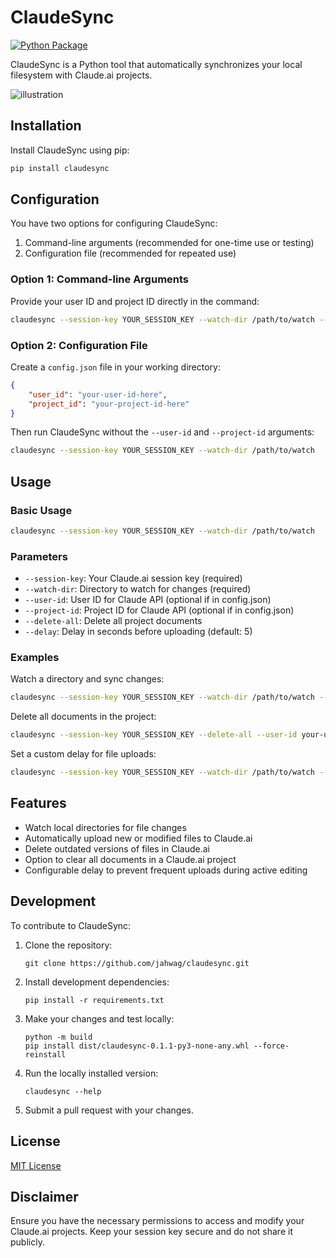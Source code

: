 # ClaudeSync
[![Python Package](https://github.com/jahwag/ClaudeSync/actions/workflows/publish-to-pypi.yml/badge.svg)](https://github.com/jahwag/ClaudeSync/actions/workflows/publish-to-pypi.yml)

ClaudeSync is a Python tool that automatically synchronizes your local filesystem with Claude.ai projects.

![illustration](screen.png)

## Installation

Install ClaudeSync using pip:

```bash
pip install claudesync
```

## Configuration

You have two options for configuring ClaudeSync:

1. Command-line arguments (recommended for one-time use or testing)
2. Configuration file (recommended for repeated use)

### Option 1: Command-line Arguments

Provide your user ID and project ID directly in the command:

```bash
claudesync --session-key YOUR_SESSION_KEY --watch-dir /path/to/watch --user-id your-user-id --project-id your-project-id
```

### Option 2: Configuration File

Create a `config.json` file in your working directory:

```json
{
    "user_id": "your-user-id-here",
    "project_id": "your-project-id-here"
}
```

Then run ClaudeSync without the `--user-id` and `--project-id` arguments:

```bash
claudesync --session-key YOUR_SESSION_KEY --watch-dir /path/to/watch
```

## Usage

### Basic Usage

```bash
claudesync --session-key YOUR_SESSION_KEY --watch-dir /path/to/watch
```

### Parameters

- `--session-key`: Your Claude.ai session key (required)
- `--watch-dir`: Directory to watch for changes (required)
- `--user-id`: User ID for Claude API (optional if in config.json)
- `--project-id`: Project ID for Claude API (optional if in config.json)
- `--delete-all`: Delete all project documents
- `--delay`: Delay in seconds before uploading (default: 5)

### Examples

Watch a directory and sync changes:
```bash
claudesync --session-key YOUR_SESSION_KEY --watch-dir /path/to/watch --user-id your-user-id --project-id your-project-id
```

Delete all documents in the project:
```bash
claudesync --session-key YOUR_SESSION_KEY --delete-all --user-id your-user-id --project-id your-project-id
```

Set a custom delay for file uploads:
```bash
claudesync --session-key YOUR_SESSION_KEY --watch-dir /path/to/watch --delay 10
```

## Features

- Watch local directories for file changes
- Automatically upload new or modified files to Claude.ai
- Delete outdated versions of files in Claude.ai
- Option to clear all documents in a Claude.ai project
- Configurable delay to prevent frequent uploads during active editing

## Development

To contribute to ClaudeSync:

1. Clone the repository:
   ```
   git clone https://github.com/jahwag/claudesync.git
   ```
2. Install development dependencies:
   ```
   pip install -r requirements.txt
   ```
3. Make your changes and test locally:
   ```
   python -m build
   pip install dist/claudesync-0.1.1-py3-none-any.whl --force-reinstall
   ```
4. Run the locally installed version:
   ```
   claudesync --help
   ```
5. Submit a pull request with your changes.

## License

[MIT License](https://opensource.org/licenses/MIT)

## Disclaimer

Ensure you have the necessary permissions to access and modify your Claude.ai projects. Keep your session key secure and do not share it publicly.